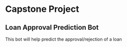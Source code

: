 # Capstone Project

## Loan Approval Prediction Bot

This bot will help predict the approval/rejection of a loan
